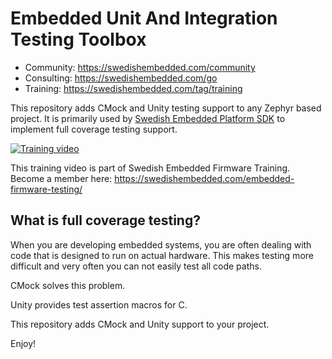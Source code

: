 # Embedded Unit And Integration Testing Toolbox

- Community: https://swedishembedded.com/community
- Consulting: https://swedishembedded.com/go
- Training: https://swedishembedded.com/tag/training

This repository adds CMock and Unity testing support to any Zephyr based
project. It is primarily used by [Swedish Embedded Platform
SDK](https://github.com/swedishembedded/sdk) to implement full coverage testing
support.

[![Training video](https://img.youtube.com/vi/094KENQHDYM/0.jpg)](https://www.youtube.com/watch?v=094KENQHDYM)

This training video is part of Swedish Embedded Firmware Training. Become a member here: https://swedishembedded.com/embedded-firmware-testing/

## What is full coverage testing?

When you are developing embedded systems, you are often dealing with code that
is designed to run on actual hardware. This makes testing more difficult and
very often you can not easily test all code paths.

CMock solves this problem.

Unity provides test assertion macros for C.

This repository adds CMock and Unity support to your project.

Enjoy!
